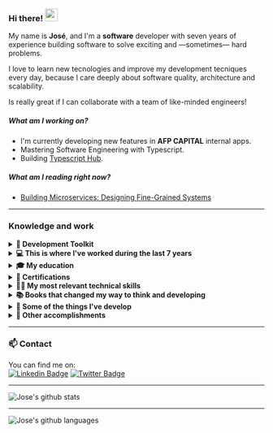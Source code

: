 ### Hi there! <img src="https://media.giphy.com/media/6jEy9iuIqd82pdueKG/giphy.gif" width="25px">

My name is **José**, and I'm a **software** developer with seven years of experience building software to solve exciting and —sometimes— hard problems.

I love to learn new tecnologies and improve my development tecniques every day, because I care deeply about software quality, architecture and scalability.

Is really great if I can collaborate with a team of like-minded engineers!

##### What am I working on?

- I'm currently developing new features in **AFP CAPITAL** internal apps.
- Mastering Software Engineering with Typescript.
- Building [Typescript Hub](https://typescripthub.com/).

##### What am I reading right now?

- [Building Microservices: Designing Fine-Grained Systems](https://www.goodreads.com/book/show/22512931-building-microservices)

---

### Knowledge and work

<details>
<summary>
	<strong>🔧  Development Toolkit</strong>
</summary>

- Languages:
  <img height="25" style="margin-left:10px;" src="https://github.com/jovicon/jovicon/assets/21287303/3605b552-215e-44a1-9b36-14f812bae41a"> <img height="25" style="margin-left:10px;" src="https://user-images.githubusercontent.com/21287303/104820456-87bf0d80-5813-11eb-90e5-c0ea85ea8ae6.png"> <img height="25" style="margin-left:10px;" src="https://user-images.githubusercontent.com/21287303/104820600-b12c6900-5814-11eb-8dab-7396113f7c70.png"> <img height="27" style="margin-left:10px;" src="https://user-images.githubusercontent.com/21287303/104820584-775b6280-5814-11eb-82c2-7c7fdcf2d806.png">

- Frontend Frameworks: <img height="25" style="margin-left:10px;" src="https://user-images.githubusercontent.com/21287303/104820913-f0f45000-5816-11eb-9b49-b0c00cd1ed73.png">
  <img height="25" style="margin-left:10px;" src="https://github.com/jovicon/jovicon/assets/21287303/abdd69ad-84d4-4924-9fd0-1d9c6911a89a">
  <img height="25" style="margin-left:10px;" src="https://user-images.githubusercontent.com/21287303/104820910-edf95f80-5816-11eb-9115-505367121387.jpg">

- Backend Frameworks: <img height="25" style="margin-left:10px;" src="https://github.com/jovicon/jovicon/assets/21287303/6dfb0033-0c37-4aa9-92e3-d4394b049010"> <img height="25" style="margin-left:10px;" src="https://user-images.githubusercontent.com/21287303/104820642-0bc5c500-5815-11eb-8c91-bb5ad356221b.png"> <img height="25" style="margin-left:10px;" src="https://user-images.githubusercontent.com/21287303/104820656-2b5ced80-5815-11eb-96f2-dc856a6acf29.png"> <img height="25" style="margin-left:10px;" src="https://user-images.githubusercontent.com/21287303/104821158-bf7c8400-5818-11eb-8ec4-de9a6990a2e7.png"><img height="25" style="margin-left:10px;" src="https://user-images.githubusercontent.com/21287303/104820722-91e20b80-5815-11eb-846c-9761a0843118.png">

- Databases: <img height="25" style="margin-left:10px;" src="https://user-images.githubusercontent.com/21287303/104820756-dbcaf180-5815-11eb-8279-86d4b09731d1.png"> <img height="25" style="margin-left:10px;" src="https://user-images.githubusercontent.com/21287303/104820759-dff70f00-5815-11eb-87b6-ba6da48549fb.png">

- Cloud: <img height="25" style="margin-left:10px;" src="https://user-images.githubusercontent.com/21287303/104820760-e2596900-5815-11eb-8dba-144670c20333.png"> <img height="25" style="margin-left:10px;" src="https://user-images.githubusercontent.com/21287303/104820762-e5ecf000-5815-11eb-9a5a-15e8d6396d90.png">

- Tools: <img height="25" style="margin-left:10px;" src="https://user-images.githubusercontent.com/21287303/104821504-1a16df80-581b-11eb-98e1-641bc2f6c7ae.png"> <img height="25" style="margin-left:10px;" src="https://user-images.githubusercontent.com/21287303/104821536-4e8a9b80-581b-11eb-8b73-383025d5afef.png"> <img height="25" style="margin-left:10px;" src="https://user-images.githubusercontent.com/21287303/104821537-50545f00-581b-11eb-9afe-1b93f132716e.png">

</details>

<details>
<summary>
	<strong>💻 This is where I've worked during the last 7 years</strong>
</summary>

> _[AFP CAPITAL](https://www.afpcapital.cl/default.html). Nov 2022 - Present_  
> **TECH LEAD**
>
> Description: Coming soon!

> _[AFP CAPITAL](https://www.afpcapital.cl/default.html). Nov 2020 - Nov 2022_  
> **FULL STACK SENIOR DEVELOPER**
>
> Description: Senior Software developer, handle team decisions and technical improvements in several afp products!

> _[MovigoO](https://movigoo.com/). Mar 2017 - Nov 2020_  
> **SENIOR DEVELOPER**
>
> Description: I developed outsourcing software solutions for companies like MOVISTAR CHILE, HELP EMERGENCY, SONDA, COPESA. I moved through the entire development stack and touched projects every step of the way, from ideation to final delivery.

> _[Good Shepherd Tours](www.goodshepherdtour.com). Feb 2015 – Feb 2017._  
> **FRONT-END DEVELOPER**
>
> Description: Front-end developer.

</details>

<details>
<summary>
<strong>🎓 My education</strong>
</summary>

> _Univ. José Antonio Páez, 2014._  
> **TELECOM ENGINEER**

> _Colegio Santa María, Venezuela. 2007._  
> **BACHELOR OF SCIENCE (B.S.)**

</details>

<details>
<summary>
<strong>📜 Certifications</strong>
</summary>

- 2020

  - [SCRUM FOUNDATION](https://github.com/jovicon/jovicon/blob/master/assets/pdf/Scrum-Foundation.pdf)
  - [AWS CLOUD PRACTITIONER ESSENTIALS](https://github.com/jovicon/jovicon/blob/master/assets/img/AWS%20Training%20%26%20Certification%20-%20Certificate%20of%20Completion.PNG)

- 2021

  - [Beginner's Guide to Open Source Software Development](https://github.com/jovicon/jovicon/blob/master/assets/pdf/LFD102-Jos%C3%A9Contreras.pdf)
  - [Introduction to Open Source Development, Git and Linux](https://github.com/jovicon/jovicon/blob/master/assets/pdf/LFD201-certificate-jose-contreras.pdf)
  - [Containers for Developers and Quality Assurance](https://github.com/jovicon/jovicon/blob/master/assets/pdf/LFD254-certificate-jose-contreras.pdf)
  - [DevOps and SRE Fundamentals: Implementing Continuous Delivery](https://ti-user-certificates.s3.amazonaws.com/e0df7fbf-a057-42af-8a1f-590912be5460/17f55ccc-957a-4c50-a32f-88cf49ba875f-jose-contreras-devops-and-sre-fundamentals-implementing-continuous-delivery-lfs261-certificate.pdf)
  - [Kubernetes for Developers](https://ti-user-certificates.s3.amazonaws.com/e0df7fbf-a057-42af-8a1f-590912be5460/17f55ccc-957a-4c50-a32f-88cf49ba875f-jose-contreras-kubernetes-for-developers-lfd259-certificate.pdf)
  - [Clean Code](https://www.udemy.com/certificate/UC-a9a835e1-93a1-489d-9214-419bada976fd/)

- 2022

  - [Gitlab & Git - Good practices](https://www.coursera.org/account/accomplishments/certificate/R4F2B66QSGYK)

  - [Angular Software Development](https://github.com/jovicon/jovicon/blob/master/assets/pdf/Coursera_A4ECJ5Q383KK.pdf)
  - TALENTUM SURA BUILDER SKILLS - LEADERSHIP

- 2023
  - [Distributed Data Patterns for Microservices](https://microservices.matrixlms.com/print_certificate/pdf?user_award=6181748)

</details>

<details>
<summary>
<strong>👨‍💻 My most relevant technical skills</strong>
</summary>

These are the highlights of the skills I consider to be the keystone of my abilities:

- I have a lot of experience **designing** and **architecting** systems of different sizes and complexity.
- I have been focusing mainly on **AWS**. It's the place where most of my work goes to serve its purpose.
- I've become an excellent/effective **Typescript** developer.
- I really love **Node.js**, **Express.js** & **NestJs** and all about Async/Await/Promises/Events ️❤️🫶.
- I have substantial experience dealing with **relational databases** (mainly PostgreSql), and **non-relational** ones (MongoDB).
- I've done a lot of front-end development, I'm pretty good using **VueJS** and **React**.
</details>

<details>
<summary>
<strong>📚 Books that changed my way to think and developing</strong>
</summary>

- [Deep Work](https://www.goodreads.com/book/show/25744928-deep-work)
- [The Pragmatic Programmer](https://www.amazon.com/-/es/David-Thomas/dp/0135957052/ref=tmm_hrd_swatch_0?_encoding=UTF8&qid=1617560936&sr=8-1)
- [Clean Code](https://www.goodreads.com/book/show/3735293-clean-code)
- [Clean Architecture](https://www.amazon.com/-/es/Robert-Martin/dp/0134494164/ref=sr_1_1?__mk_es_US=%C3%85M%C3%85%C5%BD%C3%95%C3%91&dchild=1&keywords=the+clean+architecture&qid=1617561122&sr=8-1)
- [Atomic habits](https://www.amazon.com/-/es/James-Clear/dp/0735211299/ref=tmm_hrd_swatch_0?_encoding=UTF8&qid=1617561159&sr=8-1)
- [The 7 Habits of Highly Effective People](https://www.amazon.com/-/es/Stephen-R-Covey/dp/1982137274/ref=sr_1_1?__mk_es_US=%C3%85M%C3%85%C5%BD%C3%95%C3%91&crid=ES1TK5036CYK&dchild=1&keywords=seven+habits+of+highly+effective+people+by+stephen+covey&qid=1617561200&sprefix=seven+habit%2Caps%2C299&sr=8-1)
- [Steve Jobs](https://www.goodreads.com/book/show/11084145-steve-jobs)
</details>

<details>
<summary>
<strong>🔨 Some of the things I've develop</strong>
</summary>

Cooming soon!

</details>

<details>
<summary>
<strong>🎁 Other accomplishments</strong>
</summary>

- I love to write. I contribute articles about Code and DeepWork to [My Medium Blog](https://medium.com/@jocon16).
- I study every single day to be a better **Software Craftsman**.
- I really love Algorithms and solve problems.
- I have a beautiful family. For sure my best accomplishment by far.
</details>

---

### 📫 Contact

You can find me on:  
[![Linkedin Badge](https://img.shields.io/badge/-LinkedIn-blue?style=flat-square&logo=Linkedin&logoColor=white&link=https://www.linkedin.com/in/jos%C3%A9-contreras-631941102/)](https://www.linkedin.com/in/jos%C3%A9-contreras-631941102/)
[![Twitter Badge](https://img.shields.io/badge/-Twitter-blue?style=flat-square&logo=Twitter&logoColor=white&link=https://twitter.com/Jocon16)](https://twitter.com/Jocon16)

---

![Jose's github stats](https://github-readme-stats.vercel.app/api?username=jovicon&show_icons=true&theme=highcontrast)

---

![Jose's github languages](https://github-readme-stats.vercel.app/api/top-langs/?username=jovicon&hide=html,php,css,hack&theme=highcontrast)
